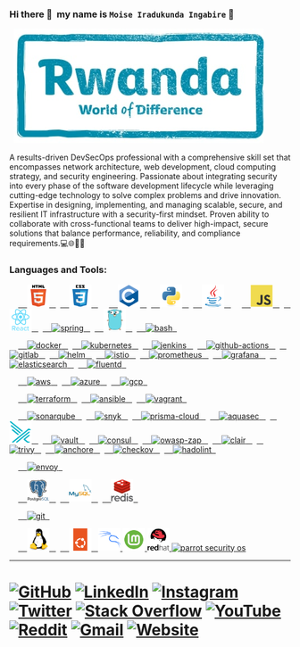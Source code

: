 ### Hi there 👋  my name is ```Moise Iradukunda Ingabire``` 🔮
  ![Tearfund](tearfund.jpg)


A results-driven DevSecOps professional with a comprehensive skill set that encompasses network architecture, web development, cloud computing strategy, and security engineering. Passionate about integrating security into every phase of the software development lifecycle while leveraging cutting-edge technology to solve complex problems and drive innovation. Expertise in designing, implementing, and managing scalable, secure, and resilient IT infrastructure with a security-first mindset. Proven ability to collaborate with cross-functional teams to deliver high-impact, secure solutions that balance performance, reliability, and compliance requirements.💻🌐🚀🔐

<h3 align="left">Languages and Tools:</h3>
<p align="left">
    <a href="https://www.w3schools.com/html/" target="_blank" rel="noreferrer">
    <img src="https://raw.githubusercontent.com/devicons/devicon/master/icons/html5/html5-original-wordmark.svg" alt="html5" width="40" height="40"/>
  </a>
  <a href="https://www.w3schools.com/css/" target="_blank" rel="noreferrer">
    <img src="https://raw.githubusercontent.com/devicons/devicon/master/icons/css3/css3-original-wordmark.svg" alt="css3" width="40" height="40"/>
  </a>  
  <a href="https://www.w3schools.com/cs/" target="_blank" rel="noreferrer">
    <img src="https://raw.githubusercontent.com/devicons/devicon/master/icons/c/c-original.svg" alt="c" width="40" height="40"/>
  </a>
  <a href="https://www.python.org" target="_blank" rel="noreferrer">
    <img src="https://raw.githubusercontent.com/devicons/devicon/master/icons/python/python-original.svg" alt="python" width="40" height="40"/>
  </a>
  <a href="https://www.java.com" target="_blank" rel="noreferrer">
    <img src="https://raw.githubusercontent.com/devicons/devicon/master/icons/java/java-original.svg" alt="java" width="40" height="40"/>
  </a>  
  <a href="https://developer.mozilla.org/en-US/docs/Web/JavaScript" target="_blank" rel="noreferrer">
    <img src="https://raw.githubusercontent.com/devicons/devicon/master/icons/javascript/javascript-original.svg" alt="javascript" width="40" height="40"/>
  </a>
  <a href="https://reactjs.org/" target="_blank" rel="noreferrer">
    <img src="https://raw.githubusercontent.com/devicons/devicon/master/icons/react/react-original-wordmark.svg" alt="react" width="40" height="40"/>
  </a>
  <a href="https://spring.io/" target="_blank" rel="noreferrer">
    <img src="https://www.vectorlogo.zone/logos/springio/springio-icon.svg" alt="spring" width="40" height="40"/>
  </a>
  <a href="https://golang.org/" target="_blank" rel="noreferrer">
    <img src="https://raw.githubusercontent.com/devicons/devicon/master/icons/go/go-original.svg" alt="golang" width="40" height="40"/>
  </a>
  <a href="https://www.gnu.org/software/bash/" target="_blank" rel="noreferrer">
    <img src="https://www.vectorlogo.zone/logos/gnu_bash/gnu_bash-icon.svg" alt="bash" width="40" height="40"/>
  </a>

    <a href="https://www.docker.com/" target="_blank" rel="noreferrer">
    <img src="https://www.vectorlogo.zone/logos/docker/docker-icon.svg" alt="docker" width="40" height="40"/>
  </a>
  <a href="https://kubernetes.io/" target="_blank" rel="noreferrer">
    <img src="https://www.vectorlogo.zone/logos/kubernetes/kubernetes-icon.svg" alt="kubernetes" width="40" height="40"/>
  </a>
  <a href="https://www.jenkins.io/" target="_blank" rel="noreferrer">
    <img src="https://www.vectorlogo.zone/logos/jenkins/jenkins-icon.svg" alt="jenkins" width="40" height="40"/>
  </a>
  <a href="https://github.com/features/actions" target="_blank" rel="noreferrer">
    <img src="https://www.vectorlogo.zone/logos/github/github-icon.svg" alt="github-actions" width="40" height="40"/>
  </a>
  <a href="https://about.gitlab.com/" target="_blank" rel="noreferrer">
    <img src="https://www.vectorlogo.zone/logos/gitlab/gitlab-icon.svg" alt="gitlab" width="40" height="40"/>
  </a>
  <a href="https://helm.sh/" target="_blank" rel="noreferrer">
    <img src="https://www.vectorlogo.zone/logos/helmsh/helmsh-icon.svg" alt="helm" width="40" height="40"/>
  </a>
  <a href="https://istio.io/" target="_blank" rel="noreferrer">
    <img src="https://www.vectorlogo.zone/logos/istioio/istioio-icon.svg" alt="istio" width="40" height="40"/>
  </a>
  <a href="https://prometheus.io/" target="_blank" rel="noreferrer">
    <img src="https://www.vectorlogo.zone/logos/prometheusio/prometheusio-icon.svg" alt="prometheus" width="40" height="40"/>
  </a>
  <a href="https://grafana.com/" target="_blank" rel="noreferrer">
    <img src="https://www.vectorlogo.zone/logos/grafana/grafana-icon.svg" alt="grafana" width="40" height="40"/>
  </a>
  <a href="https://www.elastic.co/" target="_blank" rel="noreferrer">
    <img src="https://www.vectorlogo.zone/logos/elastic/elastic-icon.svg" alt="elasticsearch" width="40" height="40"/>
  </a>
  <a href="https://www.fluentd.org/" target="_blank" rel="noreferrer">
    <img src="https://www.vectorlogo.zone/logos/fluentd/fluentd-icon.svg" alt="fluentd" width="40" height="40"/>
  </a>

    <a href="https://aws.amazon.com/" target="_blank" rel="noreferrer">
    <img src="https://www.vectorlogo.zone/logos/amazon_aws/amazon_aws-icon.svg" alt="aws" width="40" height="40"/>
  </a>
  <a href="https://azure.microsoft.com/" target="_blank" rel="noreferrer">
    <img src="https://www.vectorlogo.zone/logos/microsoft_azure/microsoft_azure-icon.svg" alt="azure" width="40" height="40"/>
  </a>
  <a href="https://cloud.google.com/" target="_blank" rel="noreferrer">
    <img src="https://www.vectorlogo.zone/logos/google_cloud/google_cloud-icon.svg" alt="gcp" width="40" height="40"/>
  </a>

    <a href="https://www.terraform.io/" target="_blank" rel="noreferrer">
    <img src="https://www.vectorlogo.zone/logos/terraformio/terraformio-icon.svg" alt="terraform" width="40" height="40"/>
  </a>
  <a href="https://www.ansible.com/" target="_blank" rel="noreferrer">
    <img src="https://www.vectorlogo.zone/logos/ansible/ansible-icon.svg" alt="ansible" width="40" height="40"/>
  </a>
  <a href="https://www.vagrantup.com/" target="_blank" rel="noreferrer">
    <img src="https://www.vectorlogo.zone/logos/vagrantup/vagrantup-icon.svg" alt="vagrant" width="40" height="40"/>
  </a>


    <a href="https://www.sonarqube.org/" target="_blank" rel="noreferrer">
    <img src="https://cdn.jsdelivr.net/gh/devicons/devicon/icons/sonarqube/sonarqube-original.svg" alt="sonarqube" width="40" height="40"/>
  </a>
  <a href="https://snyk.io/" target="_blank" rel="noreferrer">
    <img src="https://raw.githubusercontent.com/simple-icons/simple-icons/develop/icons/snyk.svg" alt="snyk" width="40" height="40"/>
  </a>
  <a href="https://www.paloaltonetworks.com/prisma/cloud" target="_blank" rel="noreferrer">
    <img src="https://raw.githubusercontent.com/simple-icons/simple-icons/develop/icons/paloaltonetworks.svg" alt="prisma-cloud" width="40" height="40"/>
  </a>
  <a href="https://aquasec.com/" target="_blank" rel="noreferrer">
    <img src="https://raw.githubusercontent.com/simple-icons/simple-icons/develop/icons/aqua.svg" alt="aquasec" width="40" height="40"/>
  </a>
  <a href="https://falco.org/" target="_blank" rel="noreferrer">
    <img src="https://raw.githubusercontent.com/cncf/artwork/master/projects/falco/icon/color/falco-icon-color.svg" alt="falco" width="40" height="40"/>
  </a>
  <a href="https://www.vaultproject.io/" target="_blank" rel="noreferrer">
    <img src="https://raw.githubusercontent.com/simple-icons/simple-icons/develop/icons/vault.svg" alt="vault" width="40" height="40"/>
  </a>
  <a href="https://www.consul.io/" target="_blank" rel="noreferrer">
    <img src="https://raw.githubusercontent.com/simple-icons/simple-icons/develop/icons/consul.svg" alt="consul" width="40" height="40"/>
  </a>
  <a href="https://www.owasp.org/www-project-zap/" target="_blank" rel="noreferrer">
    <img src="https://raw.githubusercontent.com/simple-icons/simple-icons/develop/icons/owasp.svg" alt="owasp-zap" width="40" height="40"/>
  </a>
  <a href="https://github.com/quay/clair" target="_blank" rel="noreferrer">
    <img src="https://raw.githubusercontent.com/simple-icons/simple-icons/develop/icons/redhat.svg" alt="clair" width="40" height="40"/>   </a>
  <a href="https://trivy.dev/" target="_blank" rel="noreferrer">
    <img src="https://raw.githubusercontent.com/aquasecurity/trivy/main/docs/imgs/logo.png" alt="trivy" width="40" height="40"/>
  </a>
  <a href="https://anchore.com/" target="_blank" rel="noreferrer">
    <img src="https://www.vectorlogo.zone/logos/anchoreio/anchoreio-icon.svg" alt="anchore" width="40" height="40"/>   </a>
  <a href="https://www.checkov.io/" target="_blank" rel="noreferrer">
    <img src="https://raw.githubusercontent.com/simple-icons/simple-icons/develop/icons/prisma.svg" alt="checkov" width="40" height="40"/>
  </a>
  <a href="https://github.com/hadolint/hadolint" target="_blank" rel="noreferrer">
    <img src="https://raw.githubusercontent.com/simple-icons/simple-icons/develop/icons/haskell.svg" alt="hadolint" width="40" height="40"/>
  </a>

    <a href="https://www.envoyproxy.io/" target="_blank" rel="noreferrer">
    <img src="https://www.vectorlogo.zone/logos/envoyproxyio/envoyproxyio-icon.svg" alt="envoy" width="40" height="40"/>
  </a>

    <a href="https://www.postgresql.org/" target="_blank" rel="noreferrer">
    <img src="https://raw.githubusercontent.com/devicons/devicon/master/icons/postgresql/postgresql-original-wordmark.svg" alt="postgresql" width="40" height="40"/>
  </a>
  <a href="https://www.mysql.com/" target="_blank" rel="noreferrer">
    <img src="https://raw.githubusercontent.com/devicons/devicon/master/icons/mysql/mysql-original-wordmark.svg" alt="mysql" width="40" height="40"/>
  </a>
  <a href="https://redis.io/" target="_blank" rel="noreferrer">
    <img src="https://raw.githubusercontent.com/devicons/devicon/master/icons/redis/redis-original-wordmark.svg" alt="redis" width="40" height="40"/>
  </a>

    <a href="https://git-scm.com/" target="_blank" rel="noreferrer">
    <img src="https://www.vectorlogo.zone/logos/git-scm/git-scm-icon.svg" alt="git" width="40" height="40"/>
  </a>

    <a href="https://www.linux.org/" target="_blank" rel="noreferrer">
    <img src="https://raw.githubusercontent.com/devicons/devicon/master/icons/linux/linux-original.svg" alt="linux" width="40" height="40"/>
  </a>
  <a href="https://ubuntu.com/" target="_blank" rel="noreferrer">
    <img src="https://raw.githubusercontent.com/devicons/devicon/master/icons/ubuntu/ubuntu-plain.svg" alt="ubuntu" width="40" height="40"/>
  </a>
  <a href="https://www.kali.org/" target="_blank" rel="noreferrer">
    <img src="https://raw.githubusercontent.com/devicons/devicon/master/icons/kalilinux/kalilinux-original.svg" alt="kali linux" width="40" height="40"/>
  </a>
  <a href="https://www.linuxmint.com/" target="_blank" rel="noreferrer">
    <img src="https://raw.githubusercontent.com/devicons/devicon/master/icons/linuxmint/linuxmint-original.svg" alt="linux mint" width="40" height="40"/>
  </a>
  <a href="https://www.redhat.com/" target="_blank" rel="noreferrer">
    <img src="https://raw.githubusercontent.com/devicons/devicon/master/icons/redhat/redhat-original-wordmark.svg" alt="redhat" width="40" height="40"/>
  </a>
  <a href="https://www.parrotsec.org/" target="_blank" rel="noreferrer">
    <img src="https://raw.githubusercontent.com/simple-icons/simple-icons/develop/icons/parrotsecurity.svg" alt="parrot security os" width="40" height="40"/>
  </a>
</p>

---

[![GitHub](https://img.shields.io/badge/GitHub-1moses1-blue?style=flat-square&logo=github)](https://github.com/1moses1)
[![LinkedIn](https://img.shields.io/badge/LinkedIn-Moise%20Iradukunda%20Ingabire-blue?style=flat-square&logo=linkedin)](https://www.linkedin.com/in/moise-iradukunda-ingabire/)
[![Instagram](https://img.shields.io/badge/Instagram-The%20Observer-blue?style=flat-square&logo=instagram)](https://www.instagram.com/the_observer____/)
[![Twitter](https://img.shields.io/badge/Twitter-kunda_Mo-blue?style=flat-square&logo=twitter)](https://twitter.com/kunda_Mo)
[![Stack Overflow](https://img.shields.io/badge/Stack%20Overflow-1moses1-orange?style=flat-square&logo=stackoverflow)](https://stackoverflow.com/users/18154445/1moses1)
[![YouTube](https://img.shields.io/badge/YouTube-1moses1-red?style=flat-square&logo=youtube)](https://www.youtube.com/channel/https://www.youtube.com/watch?v=-cPM58Y9C7E&t=3s) [![Reddit](https://img.shields.io/badge/Reddit-moses_observer-orange?style=flat-square&logo=reddit)](https://www.reddit.com/user/moses_observer)
[![Gmail](https://img.shields.io/badge/Email-iradukundam47%40gmail.com-red?style=flat-square&logo=gmail)](mailto:iradukundam47@gmail.com)
[![Website](https://img.shields.io/badge/Website-Portfolio-green?style=flat-square&logo=icloud)](https://1moses1.github.io/moise-iradukunda-portfolio/)
=======================================================
